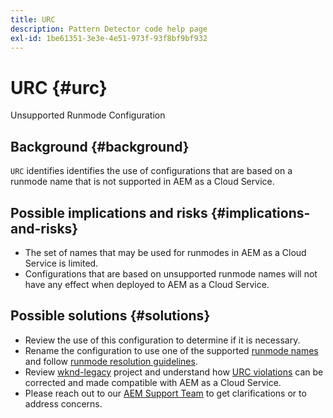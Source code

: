 ```yaml
---
title: URC
description: Pattern Detector code help page
exl-id: 1be61351-3e3e-4e51-973f-93f8bf9bf932
---
```

# URC {#urc}

Unsupported Runmode Configuration

## Background {#background}

`URC` identifies identifies the use of configurations that are based on a runmode name that is not supported in AEM as a Cloud Service.

## Possible implications and risks {#implications-and-risks}

* The set of names that may be used for runmodes in AEM as a Cloud Service is limited.
* Configurations that are based on unsupported runmode names will not have any effect when deployed to AEM as a Cloud Service.

## Possible solutions {#solutions}

* Review the use of this configuration to determine if it is necessary.
* Rename the configuration to use one of the supported [runmode names](https://experienceleague.adobe.com/docs/experience-manager-cloud-service/release-notes/aem-cloud-changes.html#custom-runmodes) and follow [runmode resolution guidelines](https://experienceleague.adobe.com/docs/experience-manager-cloud-service/implementing/deploying/configuring-osgi.html#runmode-resolution).
* Review [wknd-legacy](https://github.com/adobe/aem-guides-wknd-legacy/tree/code/urc) project and understand how [URC violations](https://github.com/adobe/aem-guides-wknd-legacy/compare/main...code/urc) can be corrected and made compatible with AEM as a Cloud Service.
* Please reach out to our [AEM Support Team](https://helpx.adobe.com/enterprise/using/support-for-experience-cloud.html) to get clarifications or to address concerns.

